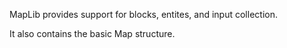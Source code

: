 MapLib provides support for blocks, entites, and input collection.

It also contains the basic Map structure.
